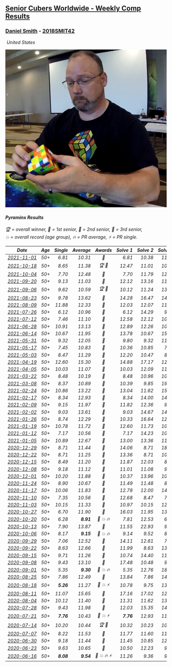 <style>table {white-space: nowrap;}</style>
<link rel="stylesheet" type="text/css" href="/scw-comp/css/flags.css" />

## [Senior Cubers Worldwide - Weekly Comp Results](/scw-comp/results/)
### [Daniel Smith](README.md) - [2018SMIT42](https://www.worldcubeassociation.org/persons/2018SMIT42?event=pyram)

<i class="flag flag-US" />&nbsp;United States

![Daniel Smith](1570678334.png)

#### Pyraminx Results

<span style="white-space: nowrap;">🏆 = overall winner</span>, <span style="white-space: nowrap;">🥇 = 1st senior</span>, <span style="white-space: nowrap;">🥈 = 2nd senior</span>, <span style="white-space: nowrap;">🥉 = 3rd senior</span>, <span style="white-space: nowrap;">💥 = overall record (age group)</span>, <span style="white-space: nowrap;">🔥 = PR average</span>, <span style="white-space: nowrap;">⚡ = PR single</span>.

| Date | Age | Single | Average | Awards | Solve 1 | Solve 2 | Solve 3 | Solve 4 | Solve 5 | Video |
| :--: | :--: | --: | --: | :--: | --: | --: | --: | --: | --: | :-- |
| [2021-11-01](../../results/2021-11-01/pyram.md) | 50+ | 6.81 | 10.31 | 🥇 | 6.81 | 10.38 | 11.88 | 12.33 | 8.68 | [Desktop](https://www.facebook.com/events/337902458133818/permalink/346776587246405) / [Mobile](https://m.facebook.com/events/337902458133818?view=permalink&id=346776587246405) |
| [2021-10-18](../../results/2021-10-18/pyram.md) | 50+ | 8.65 | 11.38 | 🏆 🥇 | 12.47 | 11.01 | 10.67 | 13.54 | 8.65 | [Desktop](https://www.facebook.com/events/625257752191369/permalink/633695021347642) / [Mobile](https://m.facebook.com/events/625257752191369?view=permalink&id=633695021347642) |
| [2021-10-04](../../results/2021-10-04/pyram.md) | 50+ | 7.70 | 12.48 | 🥈 | 7.70 | 11.79 | 12.77 | 12.88 | 14.40 | [Desktop](https://www.facebook.com/events/1205858816603137/permalink/1215165812339104) / [Mobile](https://m.facebook.com/events/1205858816603137?view=permalink&id=1215165812339104) |
| [2021-09-20](../../results/2021-09-20/pyram.md) | 50+ | 9.13 | 11.03 | 🥇 | 12.12 | 13.16 | 11.62 | 9.35 | 9.13 | [Desktop](https://www.facebook.com/events/374286267681717/permalink/381546660289011) / [Mobile](https://m.facebook.com/events/374286267681717?view=permalink&id=381546660289011) |
| [2021-09-06](../../results/2021-09-06/pyram.md) | 50+ | 9.62 | 10.59 | 🏆 🥇 | 10.12 | 11.24 | 13.39 | 9.62 | 10.42 | [Desktop](https://www.facebook.com/events/369922348122346/permalink/379443227170258) / [Mobile](https://m.facebook.com/events/369922348122346?view=permalink&id=379443227170258) |
| [2021-08-23](../../results/2021-08-23/pyram.md) | 50+ | 9.78 | 13.62 | 🥈 | 14.28 | 16.47 | 14.73 | 11.84 | 9.78 | [Desktop](https://www.facebook.com/events/540950593849891/permalink/550095086268775) / [Mobile](https://m.facebook.com/events/540950593849891?view=permalink&id=550095086268775) |
| [2021-08-09](../../results/2021-08-09/pyram.md) | 50+ | 11.88 | 12.33 | 🥈 | 12.03 | 12.07 | 11.88 | 13.05 | 12.90 | [Desktop](https://www.facebook.com/events/342027504219422/permalink/350565823365590) / [Mobile](https://m.facebook.com/events/342027504219422?view=permalink&id=350565823365590) |
| [2021-07-26](../../results/2021-07-26/pyram.md) | 50+ | 6.12 | 10.96 | 🥈 | 6.12 | 14.29 | 9.51 | 14.36 | 9.09 | [Desktop](https://www.facebook.com/events/5895704557137692/permalink/5965845043456976) / [Mobile](https://m.facebook.com/events/5895704557137692?view=permalink&id=5965845043456976) |
| [2021-07-12](../../results/2021-07-12/pyram.md) | 50+ | 7.46 | 11.10 | 🥈 | 12.58 | 12.12 | 10.57 | 7.46 | 10.60 | [Desktop](https://www.facebook.com/events/853178815336395/permalink/861836111137332) / [Mobile](https://m.facebook.com/events/853178815336395?view=permalink&id=861836111137332) |
| [2021-06-28](../../results/2021-06-28/pyram.md) | 50+ | 10.91 | 13.13 | 🥈 | 12.89 | 12.26 | 10.91 | 14.25 | 18.24 | [Desktop](https://www.facebook.com/events/2032757193542617/permalink/2043750595776610) / [Mobile](https://m.facebook.com/events/2032757193542617?view=permalink&id=2043750595776610) |
| [2021-06-14](../../results/2021-06-14/pyram.md) | 50+ | 10.67 | 11.95 | 🥈 | 13.78 | 10.67 | 15.61 | 10.70 | 11.36 | [Desktop](https://www.facebook.com/events/154757253369245/permalink/164749325703371) / [Mobile](https://m.facebook.com/events/154757253369245?view=permalink&id=164749325703371) |
| [2021-05-31](../../results/2021-05-31/pyram.md) | 50+ | 9.32 | 12.05 | 🥈 | 9.80 | 9.32 | 11.91 | 14.44 | 30.96 | [Desktop](https://www.facebook.com/events/4232725036784843/permalink/4272127649511248) / [Mobile](https://m.facebook.com/events/4232725036784843?view=permalink&id=4272127649511248) |
| [2021-05-17](../../results/2021-05-17/pyram.md) | 50+ | 7.45 | 10.83 | 🥈 | 10.36 | 10.85 | 7.45 | 11.68 | 11.29 | [Desktop](https://www.facebook.com/events/200054195285035/permalink/208463651110756) / [Mobile](https://m.facebook.com/events/200054195285035?view=permalink&id=208463651110756) |
| [2021-05-03](../../results/2021-05-03/pyram.md) | 50+ | 8.47 | 11.29 | 🥈 | 12.20 | 10.47 | 8.47 | 14.09 | 11.21 | [Desktop](https://www.facebook.com/events/1091923434665777/permalink/1100699580454829) / [Mobile](https://m.facebook.com/events/1091923434665777?view=permalink&id=1100699580454829) |
| [2021-04-19](../../results/2021-04-19/pyram.md) | 50+ | 12.60 | 15.30 | 🥉 | 14.88 | 17.17 | 12.60 | 18.87 | 13.85 | [Desktop](https://www.facebook.com/events/455121419077355/permalink/462998088289688) / [Mobile](https://m.facebook.com/events/455121419077355?view=permalink&id=462998088289688) |
| [2021-04-05](../../results/2021-04-05/pyram.md) | 50+ | 10.03 | 11.07 | 🥇 | 10.03 | 12.09 | 11.05 | 13.52 | 10.08 | [Desktop](https://www.facebook.com/events/469300370885865/permalink/476831766799392) / [Mobile](https://m.facebook.com/events/469300370885865?view=permalink&id=476831766799392) |
| [2021-03-22](../../results/2021-03-22/pyram.md) | 50+ | 8.48 | 10.19 | 🥇 | 8.48 | 10.96 | 10.54 | 13.32 | 9.07 | [Desktop](https://www.facebook.com/events/893368394782856/permalink/901971367255892) / [Mobile](https://m.facebook.com/events/893368394782856?view=permalink&id=901971367255892) |
| [2021-03-08](../../results/2021-03-08/pyram.md) | 50+ | 8.37 | 10.89 | 🥈 | 10.39 | 9.85 | 19.22 | 8.37 | 12.42 | [Desktop](https://www.facebook.com/events/430030294875923/permalink/437450004133952) / [Mobile](https://m.facebook.com/events/430030294875923?view=permalink&id=437450004133952) |
| [2021-02-24](../../results/2021-02-24/pyram.md) | 50+ | 10.86 | 13.22 | 🥈 | 13.04 | 11.62 | 15.00 | 16.15 | 10.86 | [Desktop](https://www.facebook.com/events/699856724029067/permalink/706336973381042) / [Mobile](https://m.facebook.com/events/699856724029067?view=permalink&id=706336973381042) |
| [2021-02-17](../../results/2021-02-17/pyram.md) | 50+ | 8.34 | 12.93 | 🥉 | 8.34 | 14.00 | 14.76 | 12.01 | 12.78 | [Desktop](https://www.facebook.com/events/1168738433581570/permalink/1172013676587379) / [Mobile](https://m.facebook.com/events/1168738433581570?view=permalink&id=1172013676587379) |
| [2021-02-09](../../results/2021-02-09/pyram.md) | 50+ | 9.15 | 11.97 | 🥈 | 11.82 | 12.36 | 9.15 | 12.82 | 11.73 | [Desktop](https://www.facebook.com/events/466529388059949/permalink/470507290995492) / [Mobile](https://m.facebook.com/events/466529388059949?view=permalink&id=470507290995492) |
| [2021-02-02](../../results/2021-02-02/pyram.md) | 50+ | 9.03 | 13.61 | 🥉 | 9.03 | 14.67 | 14.21 | 11.94 | 17.68 | [Desktop](https://www.facebook.com/events/706077650319450/permalink/709265663333982) / [Mobile](https://m.facebook.com/events/706077650319450?view=permalink&id=709265663333982) |
| [2021-01-26](../../results/2021-01-26/pyram.md) | 50+ | 8.74 | 12.29 | 🥈 | 10.33 | 16.64 | 12.88 | 13.66 | 8.74 | [Desktop](https://www.facebook.com/events/1092517657841225/permalink/1096397324119925) / [Mobile](https://m.facebook.com/events/1092517657841225?view=permalink&id=1096397324119925) |
| [2021-01-19](../../results/2021-01-19/pyram.md) | 50+ | 10.78 | 11.72 | 🥈 | 12.60 | 11.73 | 10.78 | 10.84 | 18.26 | [Desktop](https://www.facebook.com/events/4019154624783622/permalink/4034197993279285) / [Mobile](https://m.facebook.com/events/4019154624783622?view=permalink&id=4034197993279285) |
| [2021-01-12](../../results/2021-01-12/pyram.md) | 50+ | 7.17 | 10.56 | 🥈 | 7.17 | 14.23 | 10.85 | 8.56 | 12.26 | [Desktop](https://www.facebook.com/events/769013407298654/permalink/772707653595896) / [Mobile](https://m.facebook.com/events/769013407298654?view=permalink&id=772707653595896) |
| [2021-01-05](../../results/2021-01-05/pyram.md) | 50+ | 10.89 | 12.67 | 🥈 | 13.00 | 13.36 | 11.96 | 10.89 | 13.05 | [Desktop](https://www.facebook.com/events/430051568136756/permalink/434390421036204) / [Mobile](https://m.facebook.com/events/430051568136756?view=permalink&id=434390421036204) |
| [2020-12-29](../../results/2020-12-29/pyram.md) | 50+ | 8.71 | 11.44 | 🥈 | 14.06 | 8.71 | 18.14 | 10.11 | 10.16 | [Desktop](https://www.facebook.com/events/386974942389757/permalink/389954205425164) / [Mobile](https://m.facebook.com/events/386974942389757?view=permalink&id=389954205425164) |
| [2020-12-22](../../results/2020-12-22/pyram.md) | 50+ | 8.71 | 11.25 | 🥈 | 13.36 | 8.71 | 10.46 | 14.02 | 9.92 | [Desktop](https://www.facebook.com/events/758481858355136/permalink/762665831270072) / [Mobile](https://m.facebook.com/events/758481858355136?view=permalink&id=762665831270072) |
| [2020-12-15](../../results/2020-12-15/pyram.md) | 50+ | 8.49 | 11.20 | 🥈 | 11.87 | 12.03 | 8.49 | 15.58 | 9.71 | [Desktop](https://www.facebook.com/events/440319056977468/permalink/444136416595732) / [Mobile](https://m.facebook.com/events/440319056977468?view=permalink&id=444136416595732) |
| [2020-12-08](../../results/2020-12-08/pyram.md) | 50+ | 9.18 | 11.12 | 🥈 | 11.01 | 11.08 | 9.18 | 11.28 | 15.09 | [Desktop](https://www.facebook.com/events/728219131442079/permalink/732501551013837) / [Mobile](https://m.facebook.com/events/728219131442079?view=permalink&id=732501551013837) |
| [2020-12-01](../../results/2020-12-01/pyram.md) | 50+ | 10.20 | 11.88 | 🥈 | 10.37 | 13.96 | 10.20 | 12.63 | 12.65 | [Desktop](https://www.facebook.com/events/714027339539738/permalink/718281479114324) / [Mobile](https://m.facebook.com/events/714027339539738?view=permalink&id=718281479114324) |
| [2020-11-24](../../results/2020-11-24/pyram.md) | 50+ | 8.90 | 10.67 | 🥈 | 11.49 | 11.48 | 8.90 | 9.03 | 14.28 | [Desktop](https://www.facebook.com/events/422848532078775/permalink/427033938326901) / [Mobile](https://m.facebook.com/events/422848532078775?view=permalink&id=427033938326901) |
| [2020-11-17](../../results/2020-11-17/pyram.md) | 50+ | 10.06 | 11.83 | 🥈 | 12.78 | 12.00 | 14.81 | 10.06 | 10.71 | [Desktop](https://www.facebook.com/events/2044447579025647/permalink/2050561435080928) / [Mobile](https://m.facebook.com/events/2044447579025647?view=permalink&id=2050561435080928) |
| [2020-11-10](../../results/2020-11-10/pyram.md) | 50+ | 7.35 | 10.56 | 🥈 | 12.68 | 8.47 | 7.35 | 11.65 | 11.57 | [Desktop](https://www.facebook.com/events/758374458225984/permalink/763972280999535) / [Mobile](https://m.facebook.com/events/758374458225984?view=permalink&id=763972280999535) |
| [2020-11-03](../../results/2020-11-03/pyram.md) | 50+ | 10.15 | 11.33 | 🥈 | 10.97 | 10.15 | 12.07 | 11.87 | 11.15 | [Desktop](https://www.facebook.com/events/406412140373592/permalink/411945116486961) / [Mobile](https://m.facebook.com/events/406412140373592?view=permalink&id=411945116486961) |
| [2020-10-27](../../results/2020-10-27/pyram.md) | 50+ | 6.70 | 11.90 | 🥈 | 16.03 | 11.95 | 13.34 | 10.40 | 6.70 | [Desktop](https://www.facebook.com/events/3728096903891317/permalink/3748086008559073) / [Mobile](https://m.facebook.com/events/3728096903891317?view=permalink&id=3748086008559073) |
| [2020-10-20](../../results/2020-10-20/pyram.md) | 50+ | 6.28 | **8.91** | 🥈 💥 🔥 | 7.81 | 12.53 | 6.28 | 9.18 | 9.73 | [Desktop](https://www.facebook.com/events/3475733505840328/permalink/3494636780616667) / [Mobile](https://m.facebook.com/events/3475733505840328?view=permalink&id=3494636780616667) |
| [2020-10-13](../../results/2020-10-13/pyram.md) | 50+ | 7.90 | 13.87 | 🥈 | 11.55 | 22.93 | 9.75 | 7.90 | 20.31 | [Desktop](https://www.facebook.com/events/718285385437639/permalink/722791974986980) / [Mobile](https://m.facebook.com/events/718285385437639?view=permalink&id=722791974986980) |
| [2020-10-06](../../results/2020-10-06/pyram.md) | 50+ | 8.17 | **9.15** | 🥈 💥 🔥 | 9.14 | 9.52 | 8.79 | 12.44 | 8.17 | [Desktop](https://www.facebook.com/events/365989921479949/permalink/371466237598984) / [Mobile](https://m.facebook.com/events/365989921479949?view=permalink&id=371466237598984) |
| [2020-09-29](../../results/2020-09-29/pyram.md) | 50+ | 7.06 | 12.52 | 🥈 | 14.11 | 12.61 | 7.06 | 10.83 | 17.27 | [Desktop](https://www.facebook.com/events/318437286122261/permalink/322898875676102) / [Mobile](https://m.facebook.com/events/318437286122261?view=permalink&id=322898875676102) |
| [2020-09-22](../../results/2020-09-22/pyram.md) | 50+ | 8.63 | 12.66 | 🥈 | 11.99 | 8.63 | 13.59 | 17.07 | 12.39 | [Desktop](https://www.facebook.com/events/361626694990606/permalink/365430787943530) / [Mobile](https://m.facebook.com/events/361626694990606?view=permalink&id=365430787943530) |
| [2020-09-15](../../results/2020-09-15/pyram.md) | 50+ | 9.71 | 11.26 | 🥈 | 10.74 | 14.40 | 11.91 | 11.13 | 9.71 | [Desktop](https://www.facebook.com/events/681386202727964/permalink/686868562179728) / [Mobile](https://m.facebook.com/events/681386202727964?view=permalink&id=686868562179728) |
| [2020-09-08](../../results/2020-09-08/pyram.md) | 50+ | 9.43 | 13.10 | 🥈 | 17.48 | 10.48 | 9.43 | 13.80 | 15.01 | [Desktop](https://www.facebook.com/events/1438001453064843/permalink/1444215335776788) / [Mobile](https://m.facebook.com/events/1438001453064843?view=permalink&id=1444215335776788) |
| [2020-09-01](../../results/2020-09-01/pyram.md) | 50+ | 5.35 | **9.30** | 🥈 💥 🔥 | 5.35 | 12.76 | 18.93 | 8.49 | 6.64 | [Desktop](https://www.facebook.com/events/2626236590959927/permalink/2632208103696109) / [Mobile](https://m.facebook.com/events/2626236590959927?view=permalink&id=2632208103696109) |
| [2020-08-25](../../results/2020-08-25/pyram.md) | 50+ | 7.86 | 12.49 | 🥇 | 13.84 | 7.86 | 14.47 | 12.07 | 11.56 | [Desktop](https://www.facebook.com/events/335350317875490/permalink/340267664050422) / [Mobile](https://m.facebook.com/events/335350317875490?view=permalink&id=340267664050422) |
| [2020-08-18](../../results/2020-08-18/pyram.md) | 50+ | **5.26** | 11.27 | 🥈 💥 ⚡ | 10.78 | 9.75 | 13.29 | **5.26** | 18.11 | [Desktop](https://www.facebook.com/events/940960439648894/permalink/948441025567502) / [Mobile](https://m.facebook.com/events/940960439648894?view=permalink&id=948441025567502) |
| [2020-08-11](../../results/2020-08-11/pyram.md) | 50+ | 11.07 | 15.65 | 🥈 | 17.16 | 17.02 | 12.78 | 18.32 | 11.07 | [Desktop](https://www.facebook.com/events/354677798881328/permalink/359158888433219) / [Mobile](https://m.facebook.com/events/354677798881328?view=permalink&id=359158888433219) |
| [2020-08-04](../../results/2020-08-04/pyram.md) | 50+ | 10.12 | 11.40 | 🥉 | 11.31 | 11.62 | 13.80 | 10.12 | 11.26 | [Desktop](https://www.facebook.com/events/1546469592197852/permalink/1551920904986054) / [Mobile](https://m.facebook.com/events/1546469592197852?view=permalink&id=1551920904986054) |
| [2020-07-28](../../results/2020-07-28/pyram.md) | 50+ | 9.43 | 11.98 | 🥈 | 12.03 | 15.35 | 14.12 | 9.80 | 9.43 | [Desktop](https://www.facebook.com/events/610415706564720/permalink/615679659371658) / [Mobile](https://m.facebook.com/events/610415706564720?view=permalink&id=615679659371658) |
| [2020-07-21](../../results/2020-07-21/pyram.md) | 50+ | **7.76** | 10.43 | 🥈 💥 ⚡ | **7.76** | 12.93 | 11.80 | 9.61 | 9.89 | [Desktop](https://www.facebook.com/events/560843031255896/permalink/563956340944565) / [Mobile](https://m.facebook.com/events/560843031255896?view=permalink&id=563956340944565) |
| [2020-07-14](../../results/2020-07-14/pyram.md) | 50+ | 10.20 | 10.44 | 🏆 🥇 | 10.32 | 10.23 | 10.20 | 11.53 | 10.76 | [Desktop](https://www.facebook.com/events/413064016333950/permalink/416744259299259) / [Mobile](https://m.facebook.com/events/413064016333950?view=permalink&id=416744259299259) |
| [2020-07-07](../../results/2020-07-07/pyram.md) | 50+ | 8.22 | 11.53 | 🥈 | 11.77 | 11.60 | 11.87 | 8.22 | 11.21 | [Desktop](https://www.facebook.com/events/198255948253934/permalink/201763404569855) / [Mobile](https://m.facebook.com/events/198255948253934?view=permalink&id=201763404569855) |
| [2020-06-30](../../results/2020-06-30/pyram.md) | 50+ | 9.18 | 11.44 | 🥈 | 11.45 | 10.85 | 12.01 | 19.75 | 9.18 | [Desktop](https://www.facebook.com/events/1716512181834525/permalink/1721982251287518) / [Mobile](https://m.facebook.com/events/1716512181834525?view=permalink&id=1721982251287518) |
| [2020-06-23](../../results/2020-06-23/pyram.md) | 50+ | 9.63 | 10.65 | 🥈 | 10.50 | 12.23 | 9.63 | 11.49 | 9.96 | [Desktop](https://www.facebook.com/events/1618516681636159/permalink/1624493677705126) / [Mobile](https://m.facebook.com/events/1618516681636159?view=permalink&id=1624493677705126) |
| [2020-06-16](../../results/2020-06-16/pyram.md) | 50+ | **8.08** | **9.54** | 🥉 💥 🔥 ⚡ | 11.26 | 9.36 | 9.97 | 9.30 | **8.08** | [Desktop](https://www.facebook.com/events/296087658445428/permalink/301316697922524) / [Mobile](https://m.facebook.com/events/296087658445428?view=permalink&id=301316697922524) |


<!-- Global site tag (gtag.js) - Google Analytics -->
<script async src="https://www.googletagmanager.com/gtag/js?id=UA-86348435-3"></script>
<script>window.dataLayer = window.dataLayer || []; function gtag() {dataLayer.push(arguments);} gtag('js', new Date()); gtag('config', 'UA-86348435-3');</script>
